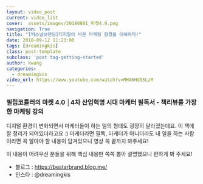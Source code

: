 ```yaml
---
layout: video_post
current: video_list
cover:  assets/images/20180801_마켓4.0.png
navigation: True
title: "[퍼스널브랜딩]디지털이 바꾼 마케팅 환경을 이해하라!"
date: 2018-09-12 11:23:00
tags: [dreamingkis]
class: post-template
subclass: 'post tag-getting-started'
author: kwang
categories:
  - dreamingkis
video_url: https://www.youtube.com/watch?v=MHA6Hd5SLzM
---
```


### **필립코틀러의 마켓 4.0 │4차 산업혁명 시대 마케터 필독서 - 책리뷰를 가장한 마케팅 강의**

디지털 환경이 변화되면서 마케터들이 하는 일의 형태도 굉장히 달라졌는데요. 
이 책에 잘 정리가 되어있더라고요 :) 마케터라면 필독, 마케터가 아니더라도 
내 일을 하는 사람이라면 꼭 알아야 할 내용이 담겨있으니 영상 꼭 끝까지 봐주세요! 

이 내용이 어려우신 분들을 위해 핵심 내용만 쏙쏙 뽑아 설명했으니 편하게 봐 주세요!  

* 블로그 : https://bestarbrand.blog.me/
* 인스타 : @dreamingkis